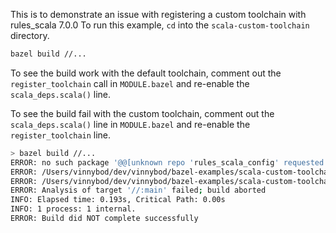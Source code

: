 This is to demonstrate an issue with registering a custom toolchain with rules_scala 7.0.0
To run this example, `cd` into the `scala-custom-toolchain` directory.

```bash
bazel build //...
```

To see the build work with the default toolchain,
comment out the `register_toolchain` call in `MODULE.bazel` and
re-enable the `scala_deps.scala()` line.

To see the build fail with the custom toolchain,
comment out the `scala_deps.scala()` line in `MODULE.bazel` and
re-enable the `register_toolchain` line.

```bash
> bazel build //...
ERROR: no such package '@@[unknown repo 'rules_scala_config' requested from @@]//': The repository '@@[unknown repo 'rules_scala_config' requested from @@]' could not be resolved: No repository visible as '@rules_scala_config' from main repository
ERROR: /Users/vinnybod/dev/vinnybod/bazel-examples/scala-custom-toolchain/toolchains/BUILD.bazel:3:22: no such package '@@[unknown repo 'rules_scala_config' requested from @@]//': The repository '@@[unknown repo 'rules_scala_config' requested from @@]' could not be resolved: No repository visible as '@rules_scala_config' from main repository and referenced by '//toolchains:my_toolchain'
ERROR: /Users/vinnybod/dev/vinnybod/bazel-examples/scala-custom-toolchain/BUILD.bazel:3:14: Analysis failed
ERROR: Analysis of target '//:main' failed; build aborted
INFO: Elapsed time: 0.193s, Critical Path: 0.00s
INFO: 1 process: 1 internal.
ERROR: Build did NOT complete successfully
```

